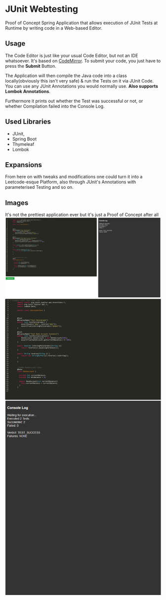 # JUnit Webtesting

Proof of Concept Spring Application that allows execution of JUnit Tests at Runtime by writing code in a Web-based Editor.



## Usage

The Code Editor is just like your usual Code Editor, but not an IDE whatsoever.
It's based on [CodeMirror](https://codemirror.net/). To submit your code, you just have to press the **Submit** Button.

The Application will then compile the Java code into a class locally(obviously this isn't very safe) & run the Tests on it via JUnit Code. You can use any JUnit Annotations you would normally use. **Also supports Lombok Annotations**.

Furthermore it prints out whether the Test was successful or not, or whether Compilation failed into the Console Log.

## Used Libraries

- JUnit, 
- Spring Boot 
- Thymeleaf 
- Lombok

## Expansions

From here on with tweaks and modifications one could turn it into a Leetcode-esque Platform, also through JUnit's Annotations with parameterised Testing and so on.

## Images
It's not the prettiest application ever but it's just a Proof of Concept after all
![Code Editor Image](https://github.com/mesalamat/JUnitWebTesting/blob/master/overview.png "Code Editor Image!")
![Code Editor Image](https://github.com/mesalamat/JUnitWebTesting/blob/master/codeditor.png "Code Editor Image!")
![Console Log](https://github.com/mesalamat/JUnitWebTesting/blob/master/consolelog.png "Console Log")
